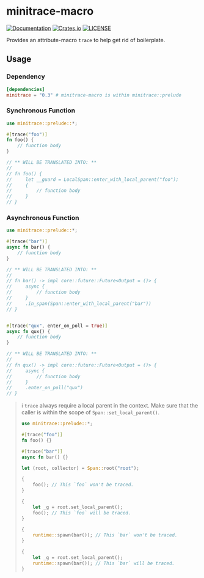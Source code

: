 # minitrace-macro

[![Documentation](https://docs.rs/minitrace-macro/badge.svg)](https://docs.rs/minitrace-macro/)
[![Crates.io](https://img.shields.io/crates/v/minitrace-macro.svg)](https://crates.io/crates/minitrace-macro)
[![LICENSE](https://img.shields.io/github/license/tikv/minitrace-rust.svg)](https://github.com/tikv/minitrace-rust/blob/master/LICENSE)

Provides an attribute-macro `trace` to help get rid of boilerplate.

## Usage

### Dependency

```toml
[dependencies]
minitrace = "0.3" # minitrace-macro is within minitrace::prelude
```

### Synchronous Function

```rust
use minitrace::prelude::*;

#[trace("foo")]
fn foo() {
    // function body
}

// ** WILL BE TRANSLATED INTO: **
//
// fn foo() {
//     let __guard = LocalSpan::enter_with_local_parent("foo");
//     {
//         // function body
//     }
// }
```

### Asynchronous Function

```rust
use minitrace::prelude::*;

#[trace("bar")]
async fn bar() {
    // function body
}

// ** WILL BE TRANSLATED INTO: **
//
// fn bar() -> impl core::future::Future<Output = ()> {
//     async {
//         // function body
//     }
//     .in_span(Span::enter_with_local_parent("bar"))
// }


#[trace("qux", enter_on_poll = true)]
async fn qux() {
    // function body
}

// ** WILL BE TRANSLATED INTO: **
//
// fn qux() -> impl core::future::Future<Output = ()> {
//     async {
//         // function body
//     }
//     .enter_on_poll("qux")
// }
```

> ℹ️ `trace` always require a local parent in the context. Make sure that the caller is within the scope of `Span::set_local_parent()`.
> ```rust
> use minitrace::prelude::*;
> 
> #[trace("foo")]
> fn foo() {}
> 
> #[trace("bar")]
> async fn bar() {}
>
> let (root, collector) = Span::root("root");
> 
> {
>     foo(); // This `foo` won't be traced.
> }
> 
> {
>     let _g = root.set_local_parent();
>     foo(); // This `foo` will be traced.
> }
> 
> {
>     runtime::spawn(bar()); // This `bar` won't be traced.
> }
> 
> {
>     let _g = root.set_local_parent();
>     runtime::spawn(bar()); // This `bar` will be traced.
> }
> ```